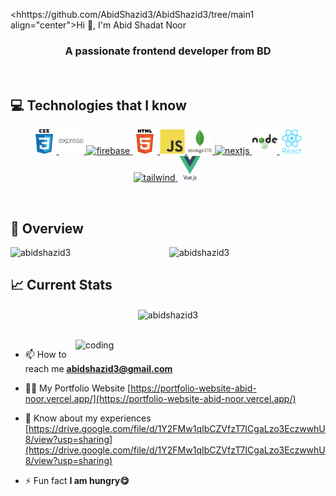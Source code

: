 <hhttps://github.com/AbidShazid3/AbidShazid3/tree/main1 align="center">Hi 👋, I'm Abid Shadat Noor</h1>
<h3 align="center">A passionate frontend developer from BD</h3>


<br />

## :computer: Technologies that I know

<p align="center"> <a href="https://www.w3schools.com/css/" target="_blank" rel="noreferrer"> <img src="https://raw.githubusercontent.com/devicons/devicon/master/icons/css3/css3-original-wordmark.svg" alt="css3" width="40" height="40"/> </a> <a href="https://expressjs.com" target="_blank" rel="noreferrer"> <img src="https://raw.githubusercontent.com/devicons/devicon/master/icons/express/express-original-wordmark.svg" alt="express" width="40" height="40"/> </a> <a href="https://firebase.google.com/" target="_blank" rel="noreferrer"> <img src="https://www.vectorlogo.zone/logos/firebase/firebase-icon.svg" alt="firebase" width="40" height="40"/> </a> <a href="https://www.w3.org/html/" target="_blank" rel="noreferrer"> <img src="https://raw.githubusercontent.com/devicons/devicon/master/icons/html5/html5-original-wordmark.svg" alt="html5" width="40" height="40"/> </a> <a href="https://developer.mozilla.org/en-US/docs/Web/JavaScript" target="_blank" rel="noreferrer"> <img src="https://raw.githubusercontent.com/devicons/devicon/master/icons/javascript/javascript-original.svg" alt="javascript" width="40" height="40"/> </a> <a href="https://www.mongodb.com/" target="_blank" rel="noreferrer"> <img src="https://raw.githubusercontent.com/devicons/devicon/master/icons/mongodb/mongodb-original-wordmark.svg" alt="mongodb" width="40" height="40"/> </a> <a href="https://nextjs.org/" target="_blank" rel="noreferrer"> <img src="https://cdn.worldvectorlogo.com/logos/nextjs-2.svg" alt="nextjs" width="40" height="40"/> </a> <a href="https://nodejs.org" target="_blank" rel="noreferrer"> <img src="https://raw.githubusercontent.com/devicons/devicon/master/icons/nodejs/nodejs-original-wordmark.svg" alt="nodejs" width="40" height="40"/> </a> <a href="https://reactjs.org/" target="_blank" rel="noreferrer"> <img src="https://raw.githubusercontent.com/devicons/devicon/master/icons/react/react-original-wordmark.svg" alt="react" width="40" height="40"/> </a> <a href="https://tailwindcss.com/" target="_blank" rel="noreferrer"> <img src="https://www.vectorlogo.zone/logos/tailwindcss/tailwindcss-icon.svg" alt="tailwind" width="40" height="40"/> </a> <a href="https://vuejs.org/" target="_blank" rel="noreferrer"> <img src="https://raw.githubusercontent.com/devicons/devicon/master/icons/vuejs/vuejs-original-wordmark.svg" alt="vuejs" width="40" height="40"/> </a> </p>

<br />

## :eyes: Overview

<p align="center"><img align="left" src="https://github-readme-stats.vercel.app/api/top-langs?username=abidshazid3&show_icons=true&locale=en&layout=compact" alt="abidshazid3" /></p>

<p align="center">&nbsp;<img src="https://github-readme-stats.vercel.app/api?username=abidshazid3&show_icons=true&locale=en" alt="abidshazid3" /></p>


## :chart_with_upwards_trend: Current Stats

<p align="center">
  <img align="center" src="https://github-readme-streak-stats.herokuapp.com/?user=abidshazid3&" alt="abidshazid3" />
</p>

<br />

<img align="right" alt="coding" width="400" src="https://user-images.githubusercontent.com/55389276/140866485-8fb1c876-9a8f-4d6a-98dc-08c4981eaf70.gif">

- 📫 How to reach me **abidshazid3@gmail.com**

- 👨‍💻 My Portfolio Website [https://portfolio-website-abid-noor.vercel.app/](https://portfolio-website-abid-noor.vercel.app/)

- 📄 Know about my experiences [https://drive.google.com/file/d/1Y2FMw1qIbCZVfzT7ICgaLzo3EczwwhU8/view?usp=sharing](https://drive.google.com/file/d/1Y2FMw1qIbCZVfzT7ICgaLzo3EczwwhU8/view?usp=sharing)

- ⚡ Fun fact **I am hungry😋**
